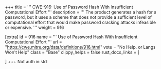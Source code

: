 +++
title = '''
CWE-916: Use of Password Hash With Insufficient Computational Effort
'''
description	= '''
The product generates a hash for a password, but it uses a scheme that does not provide a sufficient level of computational effort that would make password cracking attacks infeasible or expensive.
'''
weight = 916

[extra]
id = 916
name = '''
Use of Password Hash With Insufficient Computational Effort
'''
url = "https://cwe.mitre.org/data/definitions/916.html"
vote = "No Help, or Langs Won't Help"
class = "Base"
clippy_helps = false
rust_docs_links = [
	
]
+++
Not auth in std